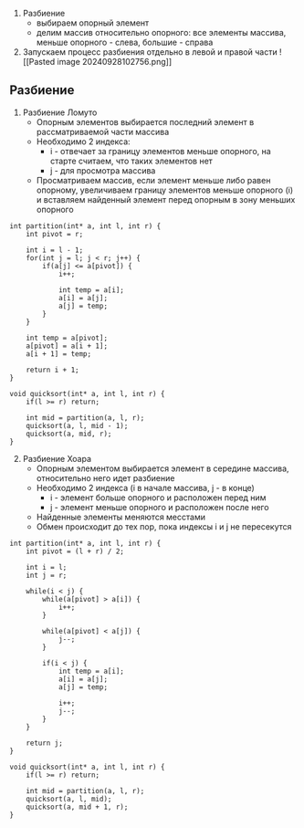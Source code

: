 1) Разбиение
	 - выбираем опорный элемент
	 - делим массив относительно опорного: все элементы массива, меньше опорного - слева, большие - справа
2) Запускаем процесс разбиения отдельно в левой и правой части
![[Pasted image 20240928102756.png]]

## Разбиение

1) Разбиение Ломуто
	- Опорным элементов выбирается последний элемент в рассматриваемой части массива
	- Необходимо 2 индекса:
		- i - отвечает за границу элементов меньше опорного, на старте считаем, что таких элементов нет
		- j - для просмотра массива
	- Просматриваем массив, если элемент меньше либо равен опорному, увеличиваем границу элементов меньше опорного (i) и вставляем найденный элемент перед опорным в зону меньших опорного

```
int partition(int* a, int l, int r) {  
    int pivot = r;  
  
    int i = l - 1;  
    for(int j = l; j < r; j++) {  
        if(a[j] <= a[pivot]) {  
            i++;  
  
            int temp = a[i];  
            a[i] = a[j];  
            a[j] = temp;  
        }  
    }  
  
    int temp = a[pivot];  
    a[pivot] = a[i + 1];  
    a[i + 1] = temp;  
  
    return i + 1;  
}  
  
void quicksort(int* a, int l, int r) {  
    if(l >= r) return;  
  
    int mid = partition(a, l, r);  
    quicksort(a, l, mid - 1);  
    quicksort(a, mid, r);  
}
```


2) Разбиение Хоара
	- Опорным элементом выбирается элемент в середине массива, относительно него идет разбиение
	- Необходимо 2 индекса (i в начале массива, j - в конце)
		- i - элемент больше опорного и расположен перед ним
		- j - элемент меньше опорного и расположен после него
	- Найденные элементы меняются месстами
	- Обмен происходит до тех пор, пока индексы i и j не пересекутся


```
int partition(int* a, int l, int r) {  
    int pivot = (l + r) / 2;  
  
    int i = l;  
    int j = r;  
  
    while(i < j) {  
        while(a[pivot] > a[i]) {  
            i++;  
        }  
  
        while(a[pivot] < a[j]) {  
            j--;  
        }  
  
        if(i < j) {  
            int temp = a[i];  
            a[i] = a[j];  
            a[j] = temp;  
  
            i++;  
            j--;  
        }  
    }  
  
    return j;  
}  
  
void quicksort(int* a, int l, int r) {  
    if(l >= r) return;  
  
    int mid = partition(a, l, r);  
    quicksort(a, l, mid);  
    quicksort(a, mid + 1, r);  
}
```